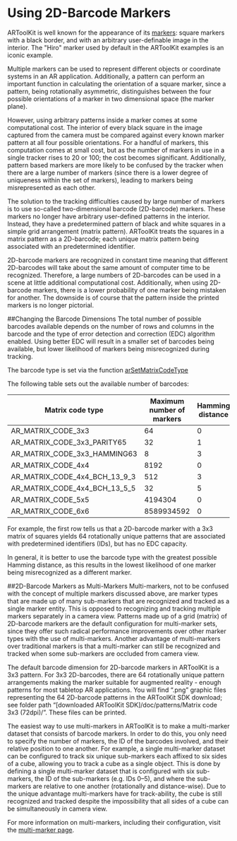 # Using 2D-Barcode Markers
ARToolKit is well known for the appearance of its [markers][marker_about]: square markers with a black border, and with an arbitrary user-definable image in the interior. The "Hiro" marker used by default in the ARToolKit examples is an iconic example.

Multiple markers can be used to represent different objects or coordinate systems in an AR application. Additionally, a pattern can perform an important function in calculating the orientation of a square marker, since a pattern, being rotationally asymmetric, distinguishes between the four possible orientations of a marker in two dimensional space (the marker plane).

However, using arbitrary patterns inside a marker comes at some computational cost. The interior of every black square in the image captured from the camera must be compared against every known marker pattern at all four possible orientations. For a handful of markers, this computation comes at small cost, but as the number of markers in use in a single tracker rises to 20 or 100; the cost becomes significant. Additionally, pattern based markers are more likely to be confused by the tracker when there are a large number of markers (since there is a lower degree of uniqueness within the set of markers), leading to markers being misrepresented as each other.

The solution to the tracking difficulties caused by large number of markers is to use so-called two-dimensional barcode (2D-barcode) markers. These markers no longer have arbitrary user-defined patterns in the interior. Instead, they have a predetermined pattern of black and white squares in a simple grid arrangement (matrix pattern). ARToolKit treats the squares in a matrix pattern as a 2D-barcode; each unique matrix pattern being associated with an predetermined identifier.

2D-barcode markers are recognized in constant time meaning that different 2D-barcodes will take about the same amount of computer time to be recognized. Therefore, a large numbers of 2D-barcodes can be used in a scene at little additional computational cost. Additionally, when using 2D-barcode markers, there is a lower probability of one marker being mistaken for another. The downside is of course that the pattern inside the printed markers is no longer pictorial.

##Changing the Barcode Dimensions
The total number of possible barcodes available depends on the number of rows and columns in the barcode and the type of error detection and correction (EDC) algorithm enabled. Using better EDC will result in a smaller set of barcodes being available, but lower likelihood of markers being misrecognized during tracking.

The barcode type is set via the function [arSetMatrixCodeType][arSetMatrixCodeType]

The following table sets out the available number of barcodes:

| Matrix code type                     | Maximum number of markers  | Hamming distance |
| ------------------------------------ | -------------------------- | ---------------- |
| AR\_MATRIX\_CODE\_3x3                | 64                         | 0                |
| AR\_MATRIX\_CODE\_3x3\_PARITY65      | 32                         | 1                |
| AR\_MATRIX\_CODE\_3x3\_HAMMING63     | 8                          | 3                |
| AR\_MATRIX\_CODE\_4x4                | 8192                       | 0                |
| AR\_MATRIX\_CODE\_4x4\_BCH\_13\_9\_3 | 512                        | 3                |
| AR\_MATRIX\_CODE\_4x4\_BCH\_13\_5\_5 | 32                         | 5                |
| AR\_MATRIX\_CODE\_5x5                | 4194304                    | 0                |
| AR\_MATRIX\_CODE\_6x6                | 8589934592                 | 0                |

For example, the first row tells us that a 2D-barcode marker with a 3x3 matrix of squares yields 64 rotationally unique patterns that are associated with predetermined identifiers (IDs), but has no EDC capacity.

In general, it is better to use the barcode type with the greatest possible Hamming distance, as this results in the lowest likelihood of one marker being misrecognized as a different marker.

##2D-Barcode Markers as Multi-Markers
Multi-markers, not to be confused with the concept of multiple markers discussed above, are marker types that are made up of many sub-markers that are recognized and tracked as a single marker entity. This is opposed to recognizing and tracking multiple markers separately in a camera view. Patterns made up of a grid (matrix) of 2D-barcode markers are the default configuration for multi-marker sets, since they offer such radical performance improvements over other marker types with the use of multi-markers. Another advantage of multi-markers over traditional markers is that a multi-marker can still be recognized and tracked when some sub-markers are occluded from camera view.

The default barcode dimension for 2D-barcode markers in ARToolKit is a 3x3 pattern. For 3x3 2D-barcodes, there are 64 rotationally unique pattern arrangements making the marker suitable for augmented reality - enough patterns for most tabletop AR applications. You will find “.png” graphic files representing the 64 2D-barcode patterns in the ARToolKit SDK download; see folder path “[downloaded ARToolKit SDK]/doc/patterns/Matrix code 3x3 (72dpi)/”. These files can be printed.

The easiest way to use multi-markers in ARToolKit is to make a multi-marker dataset that consists of barcode markers. In order to do this, you only need to specify the number of markers, the ID of the barcodes involved, and their relative position to one another. For example, a single multi-marker dataset can be configured to track six unique sub-markers each affixed to six sides of a cube, allowing you to track a cube as a single object. This is done by defining a single multi-marker dataset that is configured with six sub-markers, the ID of the sub-markers (e.g. IDs 0–5), and where the sub-markers are relative to one another (rotationally and distance-wise). Due to the unique advantage multi-markers have for track-ability, the cube is still recognized and tracked despite the impossibility that all sides of a cube can be simultaneously in camera view.

For more information on multi-markers, including their configuration, visit the [multi-marker page][marker_multi].

[marker_about]: 3_Marker_Training:marker_about
[marker_multi]: 3_Marker_Training:marker_multi
[build_artoolkit]: 8_Advanced_Topics:build_artoolkit
[arSetMatrixCodeType]: http://www.artoolworks.com/support/doc/artoolkit5/apiref/ar_h/index.html#//apple_ref/c/func/arSetMatrixCodeType